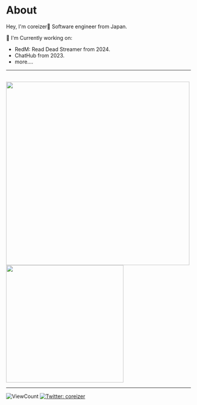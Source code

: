 # About

Hey, I'm coreizer👋 Software engineer from Japan.

📄 I'm Currently working on:

- RedM: Read Dead Streamer from 2024.
- ChatHub from 2023.
- more....

---

<br>
<img width="500" src="https://github-readme-stats.vercel.app/api?username=coreizer&theme=tokyonight&show_icons=true">
<img width="320" src="https://github-readme-stats.vercel.app/api/top-langs/?username=coreizer&theme=tokyonight&layout=compact">

---

![ViewCount](https://views.whatilearened.today/views/github/coreizer/views.svg?cache=remove)
[![Twitter: coreizer](https://img.shields.io/twitter/follow/coreizer?style=social)](https://twitter.com/coreizer)
